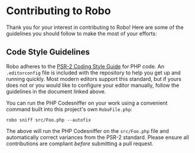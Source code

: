 # Contributing to Robo

Thank you for your interest in contributing to Robo! Here are some of the guidelines you should follow to make the most of your efforts:

## Code Style Guidelines

Robo adheres to the [PSR-2 Coding Style Guide](http://www.php-fig.org/psr/psr-2/) for PHP code. An `.editorconfig` file is included with the repository to help you get up and running quickly. Most modern editors support this standard, but if yours does not or you would like to configure your editor manually, follow the guidelines in the document linked above.

You can run the PHP Codesniffer on your work using a convenient command built into this project's own `RoboFile.php`:
```
robo sniff src/Foo.php --autofix
```
The above will run the PHP Codesniffer on the `src/Foo.php` file and automatically correct variances from the PSR-2 standard. Please ensure all contributions are compliant _before_ submitting a pull request.


